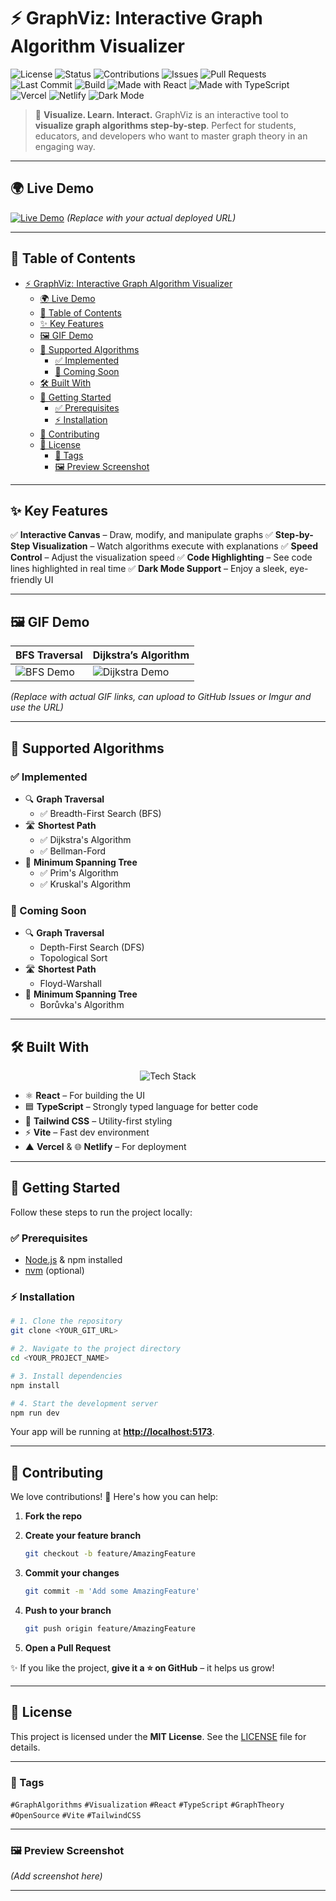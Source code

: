 # ⚡ GraphViz: Interactive Graph Algorithm Visualizer

![License](https://img.shields.io/badge/License-MIT-blue.svg)
![Status](https://img.shields.io/badge/Status-Active-brightgreen.svg)
![Contributions](https://img.shields.io/badge/Contributions-Welcome-orange.svg)
![Issues](https://img.shields.io/github/issues/<YOUR_USERNAME>/<YOUR_REPO>.svg)
![Pull Requests](https://img.shields.io/github/issues-pr/<YOUR_USERNAME>/<YOUR_REPO>.svg)
![Last Commit](https://img.shields.io/github/last-commit/<YOUR_USERNAME>/<YOUR_REPO>.svg)
![Build](https://github.com/<YOUR_USERNAME>/<YOUR_REPO>/actions/workflows/ci.yml/badge.svg)
![Made with React](https://img.shields.io/badge/Made%20with-React-61DAFB?logo=react\&logoColor=white)
![Made with TypeScript](https://img.shields.io/badge/Made%20with-TypeScript-007ACC?logo=typescript\&logoColor=white)
![Vercel](https://img.shields.io/badge/Deployed%20on-Vercel-black?logo=vercel)
![Netlify](https://img.shields.io/badge/Deployed%20on-Netlify-teal?logo=netlify)
![Dark Mode](https://img.shields.io/badge/UI-Dark%20Mode-1E1E1E?style=flat\&logo=darkreader\&logoColor=white)

> 🎨 **Visualize. Learn. Interact.**
> GraphViz is an interactive tool to **visualize graph algorithms step-by-step**. Perfect for students, educators, and developers who want to master graph theory in an engaging way.

---

## 🌍 Live Demo

[![Live Demo](https://img.shields.io/badge/Live%20Demo-Click%20Here-brightgreen?style=for-the-badge\&logo=vercel)](https://your-demo-link.com)
*(Replace with your actual deployed URL)*

---

## 📑 Table of Contents

- [⚡ GraphViz: Interactive Graph Algorithm Visualizer](#-graphviz-interactive-graph-algorithm-visualizer)
  - [🌍 Live Demo](#-live-demo)
  - [📑 Table of Contents](#-table-of-contents)
  - [✨ Key Features](#-key-features)
  - [🖼️ GIF Demo](#️-gif-demo)
  - [🧠 Supported Algorithms](#-supported-algorithms)
    - [✅ Implemented](#-implemented)
    - [🚧 Coming Soon](#-coming-soon)
  - [🛠 Built With](#-built-with)
  - [🚀 Getting Started](#-getting-started)
    - [✅ Prerequisites](#-prerequisites)
    - [⚡ Installation](#-installation)
  - [🤝 Contributing](#-contributing)
  - [📜 License](#-license)
    - [📌 Tags](#-tags)
    - [🖼️ Preview Screenshot](#️-preview-screenshot)

---

## ✨ Key Features

✅ **Interactive Canvas** – Draw, modify, and manipulate graphs
✅ **Step-by-Step Visualization** – Watch algorithms execute with explanations
✅ **Speed Control** – Adjust the visualization speed
✅ **Code Highlighting** – See code lines highlighted in real time
✅ **Dark Mode Support** – Enjoy a sleek, eye-friendly UI

---

## 🖼️ GIF Demo

| BFS Traversal                                  | Dijkstra’s Algorithm                                     |
| ---------------------------------------------- | -------------------------------------------------------- |
| ![BFS Demo](https://your-gif-link.com/bfs.gif) | ![Dijkstra Demo](https://your-gif-link.com/dijkstra.gif) |

*(Replace with actual GIF links, can upload to GitHub Issues or Imgur and use the URL)*

---

## 🧠 Supported Algorithms


### ✅ Implemented

* 🔍 **Graph Traversal**
  * ✅ Breadth-First Search (BFS)
* 🛣 **Shortest Path**
  * ✅ Dijkstra's Algorithm
  * ✅ Bellman-Ford
* 🌲 **Minimum Spanning Tree**
  * ✅ Prim's Algorithm
  * ✅ Kruskal's Algorithm

### 🚧 Coming Soon

* 🔍 **Graph Traversal**
  * Depth-First Search (DFS)
  * Topological Sort
* 🛣 **Shortest Path**
  * Floyd-Warshall
* 🌲 **Minimum Spanning Tree**
  * Borůvka's Algorithm

---

## 🛠 Built With

<p align="center">
  <img src="https://skillicons.dev/icons?i=react,typescript,tailwind,vite,vercel,netlify" alt="Tech Stack" />
</p>  

* ⚛ **React** – For building the UI
* 🟦 **TypeScript** – Strongly typed language for better code
* 🎨 **Tailwind CSS** – Utility-first styling
* ⚡ **Vite** – Fast dev environment
* ▲ **Vercel** & 🌐 **Netlify** – For deployment

---

## 🚀 Getting Started

Follow these steps to run the project locally:

### ✅ Prerequisites

* [Node.js](https://nodejs.org/) & npm installed
* [nvm](https://github.com/nvm-sh/nvm#installing-and-updating) (optional)

### ⚡ Installation

```bash
# 1. Clone the repository
git clone <YOUR_GIT_URL>

# 2. Navigate to the project directory
cd <YOUR_PROJECT_NAME>

# 3. Install dependencies
npm install

# 4. Start the development server
npm run dev
```

Your app will be running at **[http://localhost:5173](http://localhost:5173)**.

---

## 🤝 Contributing

We love contributions! 💖 Here's how you can help:

1. **Fork the repo**
2. **Create your feature branch**

   ```bash
   git checkout -b feature/AmazingFeature
   ```
3. **Commit your changes**

   ```bash
   git commit -m 'Add some AmazingFeature'
   ```
4. **Push to your branch**

   ```bash
   git push origin feature/AmazingFeature
   ```
5. **Open a Pull Request**

✨ If you like the project, **give it a ⭐ on GitHub** – it helps us grow!

---

## 📜 License

This project is licensed under the **MIT License**. See the [LICENSE](./LICENSE) file for details.

---

### 📌 Tags

`#GraphAlgorithms` `#Visualization` `#React` `#TypeScript` `#GraphTheory` `#OpenSource` `#Vite` `#TailwindCSS`

---

### 🖼️ Preview Screenshot

*(Add screenshot here)*

---
